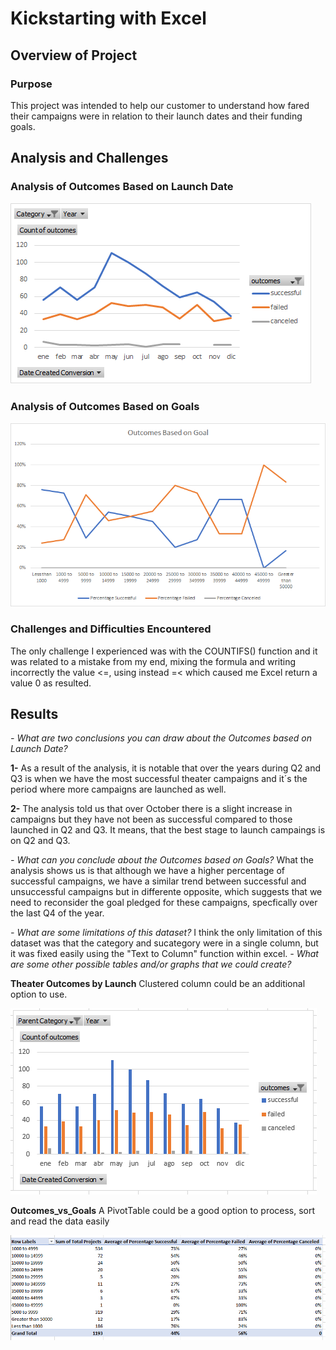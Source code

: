 # Kickstarting with Excel

## Overview of Project

### Purpose

This project was intended to help our customer to understand how fared their campaigns were in relation to their launch dates and their funding goals.

## Analysis and Challenges

### Analysis of Outcomes Based on Launch Date
![Theater_Outcomes_vs_Launch](https://github.com/Kenovy/Kickstarter-analysis/blob/main/Resources/Theater_Outcomes_vs_Launch.png)
### Analysis of Outcomes Based on Goals
![Outcomes_vs_Goals](https://github.com/Kenovy/Kickstarter-analysis/blob/main/Resources/Outcomes_vs_Goals.png)
### Challenges and Difficulties Encountered
The only challenge I experienced was with the COUNTIFS() function and it was related to a mistake from my end, mixing the formula and writing incorrectly the value <=, using instead =< which caused me Excel return a value 0 as resulted. 
## Results

*- What are two conclusions you can draw about the Outcomes based on Launch Date?*

**1-** As a result of the analysis, it is notable that over the years during Q2 and Q3 is when we have the most successful theater campaigns and it´s the period where more campaigns are launched as well.

**2-** The analysis told us that over October there is a slight increase in campaigns but they have not been as successful compared to those launched in Q2 and Q3. It means, that the best stage to launch campaings is on Q2 and Q3. 

*- What can you conclude about the Outcomes based on Goals?*
What the analysis shows us is that although we have a higher percentage of successful campaigns, we have a similar trend between successful and unsuccessful campaigns but in differente opposite, which suggests that we need to reconsider the goal pledged for these campaigns, specfically over the last Q4 of the year.

*- What are some limitations of this dataset?*
I think the only limitation of this dataset was that the category and sucategory were in a single column, but it was fixed easily using the "Text to Column" function within excel. 
*- What are some other possible tables and/or graphs that we could create?*

**Theater Outcomes by Launch** Clustered column could be an additional option to use. 

![Theater_Outcomes_vs_Launch_AdditionalOption](https://github.com/Kenovy/Kickstarter-analysis/blob/main/Theater_Outcomes_vs_Launch_AdditionalOption.png)

**Outcomes_vs_Goals** A PivotTable could be a good option to process, sort and read the data easily 

![Outcomes_vs_Goals_AdditionalOption](https://github.com/Kenovy/Kickstarter-analysis/blob/main/Outcomes_vs_Goals_AdditionalOption.png)

